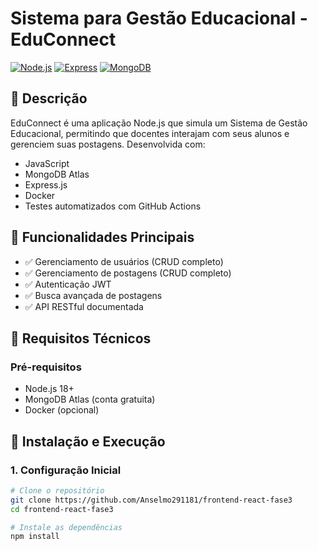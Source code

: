 # Sistema para Gestão Educacional - EduConnect

[![Node.js](https://img.shields.io/badge/Node.js-18.x-green)](https://nodejs.org/)
[![Express](https://img.shields.io/badge/Express-4.x-lightgrey)](https://expressjs.com/)
[![MongoDB](https://img.shields.io/badge/MongoDB-Atlas-green)](https://www.mongodb.com/atlas)

## 📝 Descrição
EduConnect é uma aplicação Node.js que simula um Sistema de Gestão Educacional, permitindo que docentes interajam com seus alunos e gerenciem suas postagens. Desenvolvida com:

- JavaScript
- MongoDB Atlas
- Express.js
- Docker
- Testes automatizados com GitHub Actions

## 🎯 Funcionalidades Principais
- ✅ Gerenciamento de usuários (CRUD completo)
- ✅ Gerenciamento de postagens (CRUD completo)
- ✅ Autenticação JWT
- ✅ Busca avançada de postagens
- ✅ API RESTful documentada

## 🔧 Requisitos Técnicos

### Pré-requisitos
- Node.js 18+
- MongoDB Atlas (conta gratuita)
- Docker (opcional)

## 🚀 Instalação e Execução

### 1. Configuração Inicial
```bash
# Clone o repositório
git clone https://github.com/Anselmo291181/frontend-react-fase3
cd frontend-react-fase3

# Instale as dependências
npm install